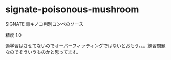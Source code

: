 # signate-poisonous-mushroom
SIGNATE 毒キノコ判別コンペのソース

精度 1.0

過学習はさせてないのでオーバーフィッティングではないとおもう。。。練習問題なのでそういうものかと思ってます。
